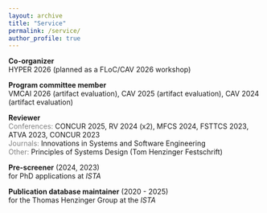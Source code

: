 ```yaml
---
layout: archive
title: "Service"
permalink: /service/
author_profile: true
---
```


**Co-organizer**\
HYPER 2026 (planned as a FLoC/CAV 2026 workshop)

**Program committee member**\
VMCAI 2026 (artifact evaluation), CAV 2025 (artifact evaluation), CAV 2024 (artifact evaluation)

**Reviewer**\
<span style="color:gray">Conferences:</span> CONCUR 2025, RV 2024 (x2), MFCS 2024, FSTTCS 2023, ATVA 2023, CONCUR 2023\
<span style="color:gray">Journals:</span> Innovations in Systems and Software Engineering\
<span style="color:gray">Other:</span>  Principles of Systems Design (Tom Henzinger Festschrift)

**Pre-screener** (2024, 2023)\
for PhD applications at *ISTA*

**Publication database maintainer** (2020 - 2025)\
for the Thomas Henzinger Group at the *ISTA*